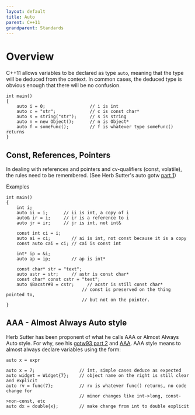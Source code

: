 ```yaml
---
layout: default
title: Auto
parent: C++11
grandparent: Standards
---
```


# Overview

C++11 allows variables to be declared as type `auto`,
meaning that the type will be deduced from the context.
In common cases, the deduced type is obvious enough that there will be no confusion.

    int main()
    {
        auto i = 0;                 // i is int
        auto c = "str";             // c is const char*
        auto s = string("str");     // s is string
        auto n = new Object();      // n is Object*
        auto f = someFunc();        // f is whatever type someFunc() returns
    }

## Const, References, Pointers

In dealing with references and pointers and cv-qualifiers (const, volatile),
the rules need to be remembered. (See Herb Sutter's auto gotw 
[part 1](https://herbsutter.com/2013/06/07/gotw-92-solution-auto-variables-part-1/))

Examples

    int main()
    {
        int i;
        auto ii = i;      // ii is int, a copy of i
        auto& ir = i;     // ir is a reference to i
        auto jr = ir;     // jr is int, not int&

        const int ci = i;
        auto ai = ci;        // ai is int, not const because it is a copy
        const auto cai = ci; // cai is const int

        int* ip = &i;
        auto ap = ip;        // ap is int*

        const char* str = "text";
        auto astr = str;     // astr is const char*
        const char* const cstr = "text";
        auto $Bacstr#B = cstr;     // acstr is still const char*
                                 // const is preserved on the thing pointed to,
                                 // but not on the pointer.
    }

## AAA - Almost Always Auto style

Herb Sutter has been proponent of what he calls AAA or Almost Always Auto style.
For why, see his
[gotw93 part 2](https://herbsutter.com/2013/06/13/gotw-93-solution-auto-variables-part-2/)
and [AAA](https://herbsutter.com/2013/08/12/gotw-94-solution-aaa-style-almost-always-auto/).
AAA style means to almost always declare variables using the form:

    auto x = expr

    auto x = 7;                 // int, simple cases deduce as expected
    auto widget = Widget{7};    // object name on the right is still clear and explicit
    auto rv = func(7);          // rv is whatever func() returns, no code change for
                                // minor changes like int->long, const->non-const, etc
    auto dx = double{x};        // make change from int to double explicit
